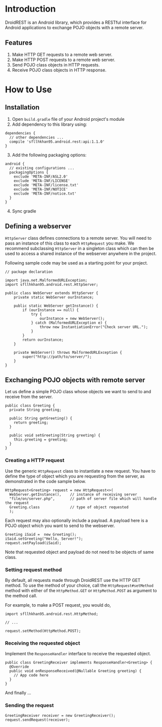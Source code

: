 # Introduction
DroidREST is an Android library, which provides a RESTful interface for Android applications
to exchange POJO objects with a remote server.

## Features
1. Make HTTP GET requests to a remote web server.
1. Make HTTP POST requests to a remote web server.
2. Send POJO class objects in HTTP requests.
3. Receive POJO class objects in HTTP response.

# How to Use
## Installation
1. Open  `build.gradle` file of your Android project's module
2. Add dependency to this library using:
```
dependencies {
  // other dependencies ...
  compile 'sfllhkhan95.android.rest:api:1.1.0'
}
```
3. Add the following packaging options:
```
android {
  // existing configurations ...
  packagingOptions {
    exclude 'META-INF/ASL2.0'
    exclude 'META-INF/LICENSE'
    exclude 'META-INF/license.txt'
    exclude 'META-INF/NOTICE'
    exclude 'META-INF/notice.txt'
  }
}
```
4. Sync gradle
## Defining a webserver
`HttpServer` class defines connections to a remote server. You will need to pass an instance of this class to each `HttpRequest` you make. We recommend subclassing `HttpServer` in a singleton class which can then be used to access a shared instance of the webserver anywhere in the project.

Following sample code may be used as a starting point for your project.
```
// package declaration

import java.net.MalformedURLException;
import sfllhkhan95.android.rest.HttpServer;

public class WebServer extends HttpServer {
    private static WebServer ourInstance;

    public static WebServer getInstance() {
        if (ourInstance == null) {
            try {
                ourInstance = new WebServer();
            } catch (MalformedURLException e) {
                throw new InstantiationError("Check server URL.");
            }
        }
        return ourInstance;
    }

    private WebServer() throws MalformedURLException {
        super("http://path/to/server/");
    }
}
```
## Exchanging POJO objects with remote server
Let us define a simple POJO class whose objects we want to send to and receive from the server.
```
public class Greeting {
  private String greeting;

  public String getGreeting() {
    return greeting;
  }

  public void setGreeting(String greeting) {
    this.greeting = greeting;
  }
}
```
### Creating a HTTP request
Use the generic `HttpRequest` class to instantiate a new request. You have to define the type of object which you are requesting from the server, as demonstrated in the code sample below.
```
HttpRequest<Greeting> request = new HttpRequest<>(
  WebServer.getInstance(),    // instance of receiving server
  "file/on/server.php",       // path of server file which will handle the request
  Greeting.class              // type of object requested
  );
```

Each request may also optionally include a payload. A payload here is a POJO object which you want to send to the webserver.
```
Greeting iSaid =  new Greeting();
iSaid.setGreeting("Hello, Server!");
request.setPayload(iSaid);
```
Note that requested object and payload do not need to be objects of same class.

### Setting request method
By default, all requests made through DroidREST use the HTTP GET method. To use the method of your choice, call the `HttpRequest#setMethod` method with either of the `HttpMethod.GET` or `HttpMethod.POST` as argument to the method call.

For example, to make a POST request, you would do,
```
import sfllhkhan95.android.rest.HttpMethod;

// ...

request.setMethod(HttpMethod.POST);
```

### Receiving the requested object
Implement the `ResponseHandler` interface to receive the requested object.
```
public class GreetingReceiver implements ResponseHandler<Greeting> {
  @Override
  public void onResponseReceived(@Nullable Greeting greeting) {
    // App code here
  }
}
```
And finally ...
### Sending the request
```
GreetingReceiver receiver = new GreetingReceiver();
request.sendRequest(receiver);
```
